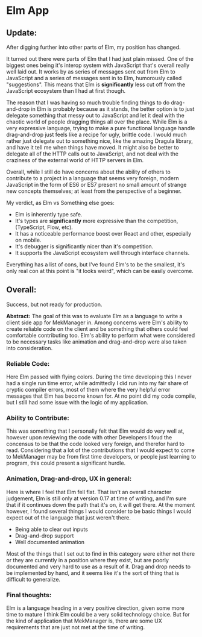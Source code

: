 # Elm App

## Update:
After digging further into other parts of Elm, my position has changed.

It turned out there were parts of Elm that I had just plain missed. One of the
biggest ones being it's interop system with JavaScript that's overall really
well laid out. It works by as series of messages sent out from Elm to JavaScript
and a series of messages sent in to Elm, humorously called "suggestions". This
means that Elm is **significantly** less cut off from the JavaScript ecosystem
than I had at first though.

The reason that I was having so much trouble finding
things to do drag-and-drop in Elm is probably because as it stands, the better
option is to just delegate something that messy out to JavaScript and let it
deal with the chaotic world of people dragging things all over the place. While
Elm is a very expressive language, trying to make a pure functional language
handle drag-and-drop just feels like a recipe for ugly, brittle code. I would
much rather just delegate out to something nice, like the amazing Dragula
library, and have it tell me when things have moved. It might also be better to
delegate all of the HTTP calls out to JavaScript, and not deal with the
craziness of the external world of HTTP servers in Elm.

Overall, while I still do have concerns about the ability of others to
contribute to a project in a language that seems very foreign, modern JavaScript
in the form of ES6 or ES7 present no small amount of strange new concepts
themselves; at least from the perspective of a beginner.

My verdict, as Elm vs Something else goes:
  - Elm is inherently type safe.
  - It's types are **significantly** more expressive than the competition,
    (TypeScript, Flow, etc).
  - It has a noticeable performance boost over React and other, especially on
    mobile.
  - It's debugger is significantly nicer than it's competition.
  - It supports the JavaScript ecosystem well through interface channels.

Everything has a list of cons, but I've found Elm's to be the smallest, it's
only real con at this point is "it looks weird", which can be easily overcome.


## Overall:
Success, but not ready for production.

**Abstract:** The goal of this was to evaluate Elm as a language to write a
client side app for MekManager in. Among concerns were Elm's ability to create
reliable code on the client and be something that others could feel
comfortable contributing too. Elm's ability to perform what were considered
to be necessary tasks like animation and drag-and-drop were also taken into
consideration.

### Reliable Code:
Here Elm passed with flying colors. During the time developing this I never had
a single run time error, while admittedly I did run into my fair share of
cryptic compiler errors, most of them where the very helpful error messages that
Elm has become known for. At no point did my code compile, but I still had some
issue with the logic of my application.

### Ability to Contribute:
This was something that I personally felt that Elm would do very well at,
however upon reviewing the code with other Developers I foud the concensus to be
that the code looked very foreign, and therefor hard to read. Considering that
a lot of the contributions that I would expect to come to MekManager may be from
first time developers, or people just learning to program, this could present
a significant hurdle.

### Animation, Drag-and-drop, UX in general:
Here is where I feel that Elm fell flat. That isn't an overall character
judgement, Elm is still only at version 0.17 at time of writing, and I'm sure
that if it continues down the path that it's on, it will get there. At the
moment however, I found several things I would consider to be basic things I
would expect out of the language that just weren't there.
  - Being able to clear out inputs
  - Drag-and-drop support
  - Well documented animation

Most of the things that I set out to find in this category were either not there
or they are currently in a position where they exist, but are poorly documented
and very hard to use as a result of it. Drag and drop needs to be implemented
by hand, and it seems like it's the sort of thing that is difficult to
generalize.

### Final thoughts:
Elm is a language heading in a very positive direction, given some more time
to mature I think Elm could be a very solid technology choice. But for the kind
of application that MekManager is, there are some UX requirements that are just
not met at the time of writing.
